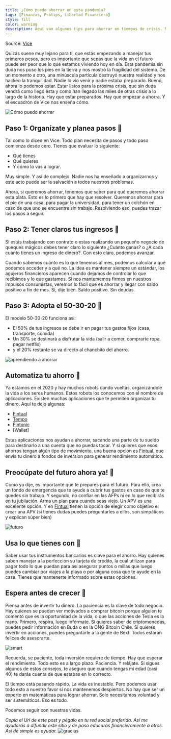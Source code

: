 ```yaml
---
title: ¿Cómo puedo ahorrar en esta pandemia?
tags: [Finanzas, Protips, Libertad Financiera]
style: fill
color: warning
description: Aquí van algunos tips para ahorrar en tiempos de crisis. Made in Vice.
---
```


Source: [Vice](https://www.vice.com/es_latam/article/3aze9w/como-administrar-dinero-en-una-economia-como-esta)

Quizás suene muy lejano para ti, que estás empezando a manejar tus primeros pesos, pero es importante que sepas que la vida en el futuro puede ser peor que lo que estamos viviendo hoy en día. Esta pandemia sin duda nos puso los pies en la tierra y nos mostró la fragilidad del sistema. De un momento a otro, una minúscula partícula destruyó nuestra realidad y nos hackeo la tranquilidad. Nadie lo vio venir y nadie estaba preparado. Bueno, ahora lo podemos estar. Estar listos para la próxima crisis, que sin duda vendrá como llegó ésta y como han llegado las miles de otras crisis a lo largo de la historia. Hay que estar preparados. Hay que empezar a ahorra. Y el escuadrón de Vice nos enseña cómo.

![Cómo puedo ahorrar](https://media1.tenor.com/images/b52311a5022be368e43ae7e985105aa9/tenor.gif?itemid=11664312)

## Paso 1: Organízate y planea pasos 🐢

Tal como lo dicen en Vice. Todo plan necesita de pasos y todo paso comienza desde cero. Tienes que evaluar lo siguiente:

- Qué tienes
- Qué quieres
- Y cómo lo vas a lograr.

Muy simple. Y así de complejo. Nadie nos ha enseñado a organizarnos y este acto puede ser la salvación a todos nuestros problemas.

Ahora, si queremos ahorrar, tenemos que saber para qué queremos ahorrar esta plata. Esto es lo primero que hay que resolver. Queremos ahorrar para el pie de una casa, para pagar la universidad, para tener un colchón en caso de que uno se encuentre sin trabajo. Resolviendo eso, puedes trazar los pasos a seguir.

## Paso 2: Tener claros tus ingresos 🤑

Si estás trabajando con contrato o estas realizando un pequeño negocio de queques mágicos debes tener claro lo siguiente ¿Cuánto ganas? o ¿A cada cuánto tienes un ingreso de dinero?. Con esto claro, podemos avanzar.

Cuando sabemos cuánto es lo que tenemos al mes, podemos calcular a qué podemos acceder y a qué no. La idea es mantener siempre un estándar, los agujeros financieros aparecen cuando dejamos de controlar lo que recibimos y lo que gastamos. Si nos mantememos firmes en nuestros impulsos consumistas, veremos lo fácil que es ahorrar y llegar con saldo positivo a fin de mes. Si, dije bién. Saldo positivo. Sin deudas.


## Paso 3: Adopta el 50-30-20 🚦

El modelo 50-30-20 funciona así:

- El 50% de tus ingresos se debe ir en pagar tus gastos fijos (casa, transporte, comida)
- Un 30% se destinará a disfrutar la vida (salir a comer, comprarte ropa, pagar netflix)
- y el 20% restante se va directo al chanchito del ahorro.


![aprendiendo a ahorrar](https://3.bp.blogspot.com/-YIzVGr7as3A/V47q_QnCTdI/AAAAAAAAAOE/Rxo5lFAqD6Q1nbI9OTiV2gP0UDuxqitVACLcB/s1600/giphy3.gif)

## Automatiza tu ahorro 🤖

Ya estamos en el 2020 y hay muchos robots dando vueltas, organizándole la vida a los seres humanos. Estos robots los conocemos con el nombre de aplicaciones. Existen muchas aplicaciones que te permiten organizar tu dinero. Aquí te dejo algunas:

- [Fintual](https://fintual.cl/r/pedrot18)
- [Tempo](https://tenpo.cl/)
- [Fintonic](https://www.fintonic.cl/es-CL/inicio/)
- [Wallet]

Estas aplicaciones nos ayudan a ahorrar, sacando una parte de tu sueldo para destinarlo a una cuenta que no puedas tocar. Y si quieres que esos ahorros tengan algún tipo de movimiento, una buena opción es [Fintual](https://fintual.cl/r/pedrot18), que envía tu dinero a fondos de inversion para generar rendimiento automático.


## Preocúpate del futuro ahora ya! 🧐

Como ya dije, es importante que te prepares para el futuro. Para ello, crea un fondo de emergencia que te ayude a cubrir tus gastos en caso de que te quedes sin trabajo. Y segundo, no confiar en las AFPs ni en lo que recibirás en tu jubilación. Arma un plan para cuando seas viejo. Un APV es una excelente opción. Y en [Fintual](https://fintual.cl/r/pedrot18) tienen la opción de elegir como objetivo el crear una APV (si tienes dudas puedes preguntarles a ellos, son simpáticos y explican súper bien)

![futuro](https://media1.tenor.com/images/66f824c986934770fd93154566ec068f/tenor.gif?itemid=8527740)

## Usa lo que tienes con  🧠

Saber usar tus instrumentos bancarios es clave para el ahorro. Hay quienes saben manejar a la perfección su tarjeta de crédito, la cual utilizan para pagar todo lo que puedan para así asegurar puntos o millas que luego puedes cambiar por viajes a la playa o por alguna cosa que te ayude en la casa. Tienes que mantenerte informado sobre estas opciones.

## Espera antes de crecer 👶

Piensa antes de invertir tu dinero. La paciencia es la clave de todo negocio. Hay quienes se pueden ver motivados a comprar bitcoin porque alguien te comentó que es la oportunidad de la vida, o que las acciones de Tesla es la mano. Primero, respira, luego infórmate. Si quieres saber de criptomonedas, puedes pedir información en Buda o en la ONG Bitcoin Chile. Si quieres invertir en acciones, puedes preguntarle a la gente de Bexf. Todos estarán felices de asesorarte.

![smart](https://s3.amazonaws.com/rtvc-assets-canalinstitucional.tv/s3fs-public/smart.gif)

Recuerda, se paciente, toda inversión requiere de tiempo. Hay que esperar el rendimiento. Todo esto es a largo plazo. Paciencia. Y relájate. Si sigues algunos de estos consejos, te aseguro que cuando tengas mi edad (casi 40) te darás cuenta de que estabas en lo correcto.

El tiempo está pasando rápido. La vida es inestable. Pero podemos usar todo esto a nuestro favor si nos mantenemos despiertos. No hay que ser un experto en matemáticas para lograr ahorrar. Solo necesitamos voluntad y ser sistemáticos. Eso es todo.

Podemos seguir con nuestras vidas.

*Copia el Url de este post y pégalo en tu red social preferida. Así me ayudarás a difundir este sitio y de paso educarás financieramente a otros. Así de simple es ayudar.*
![gracias](https://media2.giphy.com/media/fxI1G5PNC5esyNlIUs/giphy.gif)
